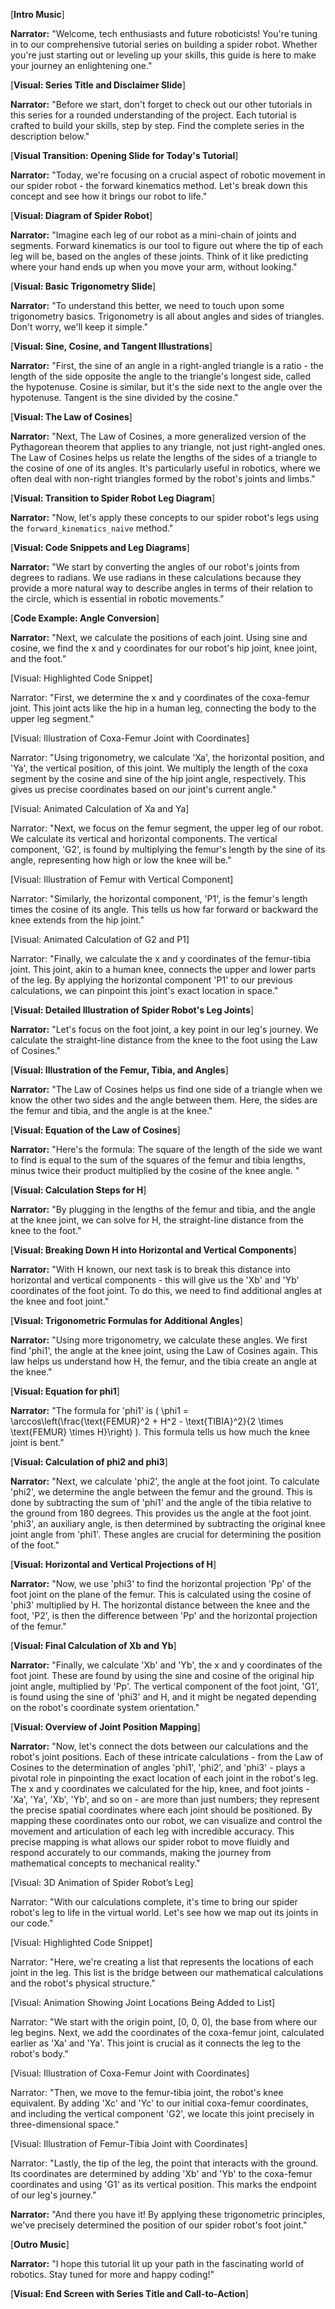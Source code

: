 [**Intro Music**]

**Narrator:** "Welcome, tech enthusiasts and future roboticists! You're tuning in to our comprehensive tutorial series on building a spider robot. Whether you're just starting out or leveling up your skills, this guide is here to make your journey an enlightening one."

[**Visual: Series Title and Disclaimer Slide**]

**Narrator:** "Before we start, don't forget to check out our other tutorials in this series for a rounded understanding of the project. Each tutorial is crafted to build your skills, step by step. Find the complete series in the description below."

[**Visual Transition: Opening Slide for Today's Tutorial**]

**Narrator:** "Today, we're focusing on a crucial aspect of robotic movement in our spider robot - the forward kinematics method. Let's break down this concept and see how it brings our robot to life."

[**Visual: Diagram of Spider Robot**]

**Narrator:** "Imagine each leg of our robot as a mini-chain of joints and segments. Forward kinematics is our tool to figure out where the tip of each leg will be, based on the angles of these joints. Think of it like predicting where your hand ends up when you move your arm, without looking."

[**Visual: Basic Trigonometry Slide**]

**Narrator:** "To understand this better, we need to touch upon some trigonometry basics. Trigonometry is all about angles and sides of triangles. Don't worry, we'll keep it simple."

[**Visual: Sine, Cosine, and Tangent Illustrations**]

**Narrator:** "First, the sine of an angle in a right-angled triangle is a ratio - the length of the side opposite the angle to the triangle's longest side, called the hypotenuse. Cosine is similar, but it's the side next to the angle over the hypotenuse. Tangent is the sine divided by the cosine."

[**Visual: The Law of Cosines**]

**Narrator:** "Next, The Law of Cosines, a more generalized version of the Pythagorean theorem that applies to any triangle, not just right-angled ones.
The Law of Cosines helps us relate the lengths of the sides of a triangle to the cosine of one of its angles. It's particularly useful in robotics, where we often deal with non-right triangles formed by the robot's joints and limbs."

[**Visual: Transition to Spider Robot Leg Diagram**]

**Narrator:** "Now, let's apply these concepts to our spider robot's legs using the `forward_kinematics_naive` method."

[**Visual: Code Snippets and Leg Diagrams**]

**Narrator:** "We start by converting the angles of our robot's joints from degrees to radians. We use radians in these calculations because they provide a more natural way to describe angles in terms of their relation to the circle, which is essential in robotic movements."

[**Code Example: Angle Conversion**]

**Narrator:** "Next, we calculate the positions of each joint. Using sine and cosine, we find the x and y coordinates for our robot's hip joint, knee joint, and the foot."

[Visual: Highlighted Code Snippet]

Narrator: "First, we determine the x and y coordinates of the coxa-femur joint. This joint acts like the hip in a human leg, connecting the body to the upper leg segment."

[Visual: Illustration of Coxa-Femur Joint with Coordinates]

Narrator: "Using trigonometry, we calculate 'Xa', the horizontal position, and 'Ya', the vertical position, of this joint. We multiply the length of the coxa segment by the cosine and sine of the hip joint angle, respectively. This gives us precise coordinates based on our joint's current angle."

[Visual: Animated Calculation of Xa and Ya]

Narrator: "Next, we focus on the femur segment, the upper leg of our robot. We calculate its vertical and horizontal components. The vertical component, 'G2', is found by multiplying the femur's length by the sine of its angle, representing how high or low the knee will be."

[Visual: Illustration of Femur with Vertical Component]

Narrator: "Similarly, the horizontal component, 'P1', is the femur's length times the cosine of its angle. This tells us how far forward or backward the knee extends from the hip joint."

[Visual: Animated Calculation of G2 and P1]

Narrator: "Finally, we calculate the x and y coordinates of the femur-tibia joint. This joint, akin to a human knee, connects the upper and lower parts of the leg. By applying the horizontal component 'P1' to our previous calculations, we can pinpoint this joint's exact location in space."

[**Visual: Detailed Illustration of Spider Robot's Leg Joints**]

**Narrator:** "Let's focus on the foot joint, a key point in our leg's journey. We calculate the straight-line distance from the knee to the foot using the Law of Cosines."

[**Visual: Illustration of the Femur, Tibia, and Angles**]

**Narrator:** "The Law of Cosines helps us find one side of a triangle when we know the other two sides and the angle between them. Here, the sides are the femur and tibia, and the angle is at the knee."

[**Visual: Equation of the Law of Cosines**]

**Narrator:** "Here's the formula: The square of the length of the side we want to find is equal to the sum of the squares of the femur and tibia lengths, minus twice their product multiplied by the cosine of the knee angle. "

[**Visual: Calculation Steps for H**]

**Narrator:** "By plugging in the lengths of the femur and tibia, and the angle at the knee joint, we can solve for H, the straight-line distance from the knee to the foot."

[**Visual: Breaking Down H into Horizontal and Vertical Components**]

**Narrator:** "With H known, our next task is to break this distance into horizontal and vertical components - this will give us the 'Xb' and 'Yb' coordinates of the foot joint. To do this, we need to find additional angles at the knee and foot joint."

[**Visual: Trigonometric Formulas for Additional Angles**]

**Narrator:** "Using more trigonometry, we calculate these angles. We first find 'phi1', the angle at the knee joint, using the Law of Cosines again. This law helps us understand how H, the femur, and the tibia create an angle at the knee."

[**Visual: Equation for phi1**]

**Narrator:** "The formula for 'phi1' is \( \phi1 = \arccos\left(\frac{\text{FEMUR}^2 + H^2 - \text{TIBIA}^2}{2 \times \text{FEMUR} \times H}\right) \). This formula tells us how much the knee joint is bent."

[**Visual: Calculation of phi2 and phi3**]

**Narrator:** "Next, we calculate 'phi2', the angle at the foot joint. To calculate 'phi2', we determine the angle between the femur and the ground. This is done by subtracting the sum of 'phi1' and the angle of the tibia relative to the ground from 180 degrees. This provides us the angle at the foot joint. 'phi3', an auxiliary angle, is then determined by subtracting the original knee joint angle from 'phi1'. These angles are crucial for determining the position of the foot."

[**Visual: Horizontal and Vertical Projections of H**]

**Narrator:** "Now, we use 'phi3' to find the horizontal projection 'Pp' of the foot joint on the plane of the femur. This is calculated using the cosine of 'phi3' multiplied by H. The horizontal distance between the knee and the foot, 'P2', is then the difference between 'Pp' and the horizontal projection of the femur."

[**Visual: Final Calculation of Xb and Yb**]

**Narrator:** "Finally, we calculate 'Xb' and 'Yb', the x and y coordinates of the foot joint. These are found by using the sine and cosine of the original hip joint angle, multiplied by 'Pp'. The vertical component of the foot joint, 'G1', is found using the sine of 'phi3' and H, and it might be negated depending on the robot's coordinate system orientation."

[**Visual: Overview of Joint Position Mapping**]

**Narrator:** "Now, let's connect the dots between our calculations and the robot's joint positions. Each of these intricate calculations - from the Law of Cosines to the determination of angles 'phi1', 'phi2', and 'phi3' - plays a pivotal role in pinpointing the exact location of each joint in the robot's leg. The x and y coordinates we calculated for the hip, knee, and foot joints - 'Xa', 'Ya', 'Xb', 'Yb', and so on - are more than just numbers; they represent the precise spatial coordinates where each joint should be positioned. By mapping these coordinates onto our robot, we can visualize and control the movement and articulation of each leg with incredible accuracy. This precise mapping is what allows our spider robot to move fluidly and respond accurately to our commands, making the journey from mathematical concepts to mechanical reality."

[Visual: 3D Animation of Spider Robot’s Leg]

Narrator: "With our calculations complete, it's time to bring our spider robot's leg to life in the virtual world. Let's see how we map out its joints in our code."

[Visual: Highlighted Code Snippet]

Narrator: "Here, we're creating a list that represents the locations of each joint in the leg. This list is the bridge between our mathematical calculations and the robot's physical structure."

[Visual: Animation Showing Joint Locations Being Added to List]

Narrator: "We start with the origin point, [0, 0, 0], the base from where our leg begins. Next, we add the coordinates of the coxa-femur joint, calculated earlier as 'Xa' and 'Ya'. This joint is crucial as it connects the leg to the robot's body."

[Visual: Illustration of Coxa-Femur Joint with Coordinates]

Narrator: "Then, we move to the femur-tibia joint, the robot's knee equivalent. By adding 'Xc' and 'Yc' to our initial coxa-femur coordinates, and including the vertical component 'G2', we locate this joint precisely in three-dimensional space."

[Visual: Illustration of Femur-Tibia Joint with Coordinates]

Narrator: "Lastly, the tip of the leg, the point that interacts with the ground. Its coordinates are determined by adding 'Xb' and 'Yb' to the coxa-femur coordinates and using 'G1' as its vertical position. This marks the endpoint of our leg's journey."

**Narrator:** "And there you have it! By applying these trigonometric principles, we've precisely determined the position of our spider robot's foot joint."

[**Outro Music**]

**Narrator:** "I hope this tutorial lit up your path in the fascinating world of robotics. Stay tuned for more and happy coding!"

[**Visual: End Screen with Series Title and Call-to-Action**]
